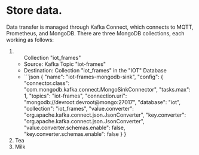 # Store data.
Data transfer is managed through Kafka Connect, which connects to MQTT, Prometheus, and MongoDB. There are three MongoDB collections, each working as follows:
<ol>
  <li>
    <ul>Collection "iot_frames"
      <li>Source: Kafka Topic "iot-frames"</li>
      <li>Destination: Collection "iot_frames" in the "IOT" Database</li>
      <li>
        ```json
        {
           "name": "iot-frames-mongodb-sink",
           "config": {
              "connector.class": "com.mongodb.kafka.connect.MongoSinkConnector",
              "tasks.max": 1,
              "topics": "iot-frames",
              "connection.uri": "mongodb://devroot:devroot@mongo:27017",
              "database": "iot",
              "collection": "iot_frames",
              "value.converter": "org.apache.kafka.connect.json.JsonConverter",
              "key.converter": "org.apache.kafka.connect.json.JsonConverter",
              "value.converter.schemas.enable": false,
              "key.converter.schemas.enable": false
           }
        }
      </li>
    </ul>
  </li>
  <li>Tea</li>
  <li>Milk</li>
</ol>

